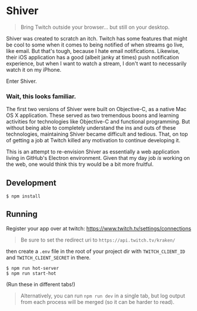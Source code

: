 # Shiver

> Bring Twitch outside your browser... but still on your desktop.

Shiver was created to scratch an itch. Twitch has some features that might be 
cool to some when it comes to being notified of when streams go live, like 
email. But that's tough, because I hate email notifications. Likewise, their 
iOS application has a good (albeit janky at times) push notification 
experience, but when I want to watch a stream, I don't want to necessarily 
watch it on my iPhone.

Enter Shiver.

### Wait, this looks familiar.

The first two versions of Shiver were built on Objective-C, as a native 
Mac OS X application. These served as two tremendous boons and learning 
activities for technologies like Objective-C and functional programming. But 
without being able to completely understand the ins and outs of these 
technologies, maintaining Shiver became difficult and tedious. That, on top 
of getting a job at Twitch killed any motivation to continue developing it.

This is an attempt to re-envision Shiver as essentially a web application 
living in GitHub's Electron environment. Given that my day job *is* working 
on the web, one would think this try would be a bit more fruitful.

## Development

    $ npm install

## Running

Register your app over at twitch: https://www.twitch.tv/settings/connections

> Be sure to set the redirect uri to `https://api.twitch.tv/kraken/`

then create a `.env` file in the root of your project dir with 
`TWITCH_CLIENT_ID` and `TWITCH_CLIENT_SECRET` in there.

    $ npm run hot-server
    $ npm run start-hot

(Run these in different tabs!)

> Alternatively, you can run `npm run dev` in a single tab, but log output 
  from each process will be merged (so it can be harder to read).
